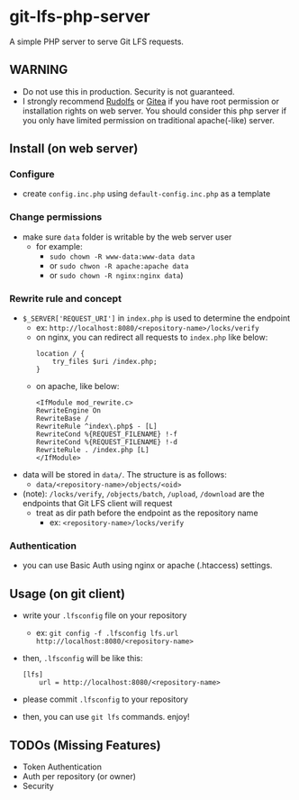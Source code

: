 # git-lfs-php-server

A simple PHP server to serve Git LFS requests.

## WARNING

- Do not use this in production. Security is not guaranteed.
- I strongly recommend [Rudolfs](https://github.com/jasonwhite/rudolfs) or [Gitea](https://github.com/go-gitea/gitea) if you have root permission or installation rights on web server. You should consider this php server if you only have limited permission on traditional apache(-like) server.

## Install (on web server)

### Configure

- create `config.inc.php` using `default-config.inc.php` as a template

### Change permissions

- make sure `data` folder is writable by the web server user
  - for example:
    - `sudo chown -R www-data:www-data data`
    - or `sudo chwon -R apache:apache data`
    - or `sudo chown -R nginx:nginx data`)

### Rewrite rule and concept

- `$_SERVER['REQUEST_URI']` in `index.php` is used to determine the endpoint
  - ex: `http://localhost:8080/<repository-name>/locks/verify`
  - on nginx, you can redirect all requests to `index.php` like below:
    ```
    location / {
        try_files $uri /index.php;
    }
    ```
  - on apache, like below:
    ```
    <IfModule mod_rewrite.c>
    RewriteEngine On
    RewriteBase /
    RewriteRule ^index\.php$ - [L]
    RewriteCond %{REQUEST_FILENAME} !-f
    RewriteCond %{REQUEST_FILENAME} !-d
    RewriteRule . /index.php [L]
    </IfModule>
    ```
- data will be stored in `data/`. The structure is as follows:
  - `data/<repository-name>/objects/<oid>`
- (note): `/locks/verify`, `/objects/batch`, `/upload`, `/download` are the endpoints that Git LFS client will request
  - treat as dir path before the endpoint as the repository name
    - ex: `<repository-name>/locks/verify`

### Authentication

- you can use Basic Auth using nginx or apache (.htaccess) settings.

## Usage (on git client)

- write your `.lfsconfig` file on your repository
  - ex: `git config -f .lfsconfig lfs.url http://localhost:8080/<repository-name>`

- then, `.lfsconfig` will be like this:
    ```
    [lfs]
        url = http://localhost:8080/<repository-name>
    ```

- please commit `.lfsconfig` to your repository
- then, you can use `git lfs` commands. enjoy!

## TODOs (Missing Features)

- Token Authentication
- Auth per repository (or owner)
- Security
